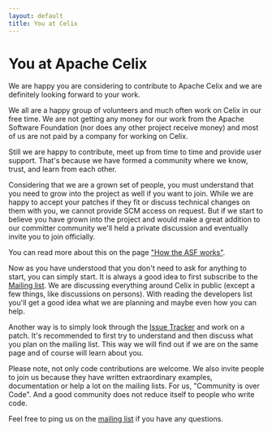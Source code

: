 ```yaml
---
layout: default
title: You at Celix
---
```


# You at Apache Celix

We are happy you are considering to contribute to Apache Celix and
we are definitely looking forward to your work.

We all are a happy group of volunteers and much often work on Celix
in our free time. We are not getting any money for our work from the
Apache Software Foundation (nor does any other project receive money)
and most of us are not paid by a company for working on Celix.

Still we are happy to contribute, meet up from time to time and
provide user support. That's because we have formed a community
where we know, trust, and learn from each other.

Considering that we are a grown set of people, you must understand
that you need to grow into the project as well if you want to join.
While we are happy to accept your patches if they fit or discuss
technical changes on them with you, we cannot provide SCM access
on request. But if we start to believe you have grown into the project
and would make a great addition to our committer community we'll
held a private discussion and eventually invite you to join officially.

You can read more about this on the page ["How the ASF works"](http://www.apache.org/foundation/how-it-works.html).

Now as you have understood that you don't need to ask for anything to start,
you can simply start. It is always a good idea to first subscribe to the
[Mailing list](/support/mailing-list.html). We are discussing everything
around Celix in public (except a few things, like discussions on persons).
With reading the developers list you'll get a good idea what we are planning
and maybe even how you can help.

Another way is to simply look through the [Issue Tracker](/support/issue-tracking.html)
and work on a patch. It's recommended to first try to understand and then discuss
what you plan on the mailing list. This way we will find out if we are on
the same page and of course will learn about you.

Please note, not only code contributions are welcome. We also invite people
to join us because they have written extraordinary examples, documentation
or help a lot on the mailing lists. For us, "Community is over Code".
And a good community does not reduce itself to people who write code.

Feel free to ping us on the [mailing list](/support/mailing-list.html) if you have
any questions.